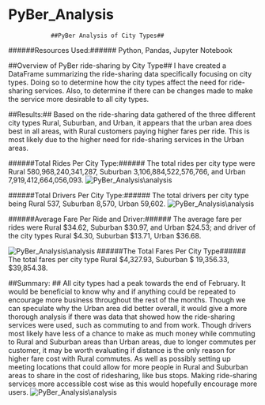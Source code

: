 # PyBer_Analysis
				##PyBer Analysis of City Types##
######Resources Used:######
Python, 
Pandas,
Jupyter Notebook

##Overview of PyBer ride-sharing by City Type##
I have created a DataFrame summarizing the ride-sharing data specifically focusing on city types. Doing so to determine how the city types affect the need for ride-sharing services. Also, to determine if there can be changes made to make the service more desirable to all city types.

##Results:## 
Based on the ride-sharing data gathered of the three different city types Rural, Suburban, and Urban, it appears that the urban area does best in all areas, with Rural customers paying higher fares per ride. This is most likely due to the higher need for ride-sharing services in the Urban areas. 

######Total Rides Per City Type:######
The total rides per city type were Rural 580,968,240,341,287, Suburban 3,106,884,522,576,766, and Urban 7,919,412,664,056,093.
![PyBer_Analysis\analysis](Total_Rides_by_City_Type.png)

######Total Drivers Per City Type:######
The total drivers per city type being Rural 537, Suburban 8,570, Urban 59,602.
![PyBer_Analysis\analysis](Total_Drivers_by_City_Type.png)

######Average Fare Per Ride and Driver:######
The average fare per rides were Rural $34.62, Suburban $30.97, and  Urban $24.53; and driver of the city types Rural $4.30, Suburban $13.71, Urban $36.68.

![PyBer_Analysis\analysis](Summary_City_Type.png)
######The Total Fares Per City Type###### 
The total fares per city type Rural $4,327.93, Suburban $ 19,356.33, $39,854.38.

##Summary: ##
All city types had a peak towards the end of February. It would be beneficial to know why and if anything could be repeated to encourage more business throughout the rest of the months. Though we can speculate why the Urban area did better overall, it would give a more thorough analysis if there was data that showed how the ride-sharing services were used, such as commuting to and from work. Though drivers most likely have less of a chance to make as much money while commuting to Rural and Suburban areas than Urban areas, due to longer commutes per customer, it may be worth evaluating if distance is the only reason for higher fare cost with Rural commutes. As well as possibly setting up meeting locations that could allow for more people in Rural and Suburban areas to share in the cost of ridesharing, like bus stops. Making ride-sharing services more accessible cost wise as this would hopefully encourage more users.
![PyBer_Analysis\analysis]( PyBer_fare_summary.png)

